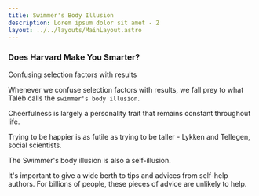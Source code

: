 ```yaml
---
title: Swimmer's Body Illusion
description: Lorem ipsum dolor sit amet - 2
layout: ../../layouts/MainLayout.astro
---
```


### Does Harvard Make You Smarter?

Confusing selection factors with results

Whenever we confuse selection factors with results, we fall prey to what Taleb calls the `swimmer's body illusion`.

Cheerfulness is largely a personality trait that remains constant throughout life.

Trying to be happier is as futile as trying to be taller - Lykken and Tellegen, social scientists.

The Swimmer's body illusion is also a self-illusion.

It's important to give a wide berth to tips and advices from self-help authors. For billions of people, these
pieces of advice are unlikely to help.
